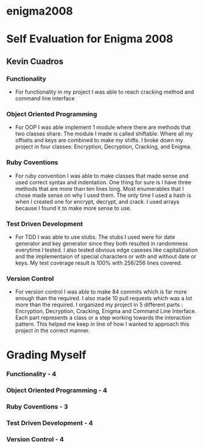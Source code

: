 # enigma2008

# Self Evaluation for Enigma 2008
## Kevin Cuadros

 ### Functionality
  - For functionality in my project I was able to reach cracking method and command line interface

### Object Oriented Programming
  - For OOP I was able implement 1 module where there are  methods that two classes share. The
    module I made is called shiftable. Where all my offsets and keys are combined to make my shifts.
    I broke down my project in four classes: Encryption, Decryption, Cracking, and Enigma.

### Ruby Coventions
  - For ruby convention I was able to make classes that made sense and used correct syntax and    indentation. One thing for sure is I have three methods that are more than ten lines long. Most enumerables that I chose made sense on why I used them. The only time I used a hash is when I created
  one for encrypt, decrypt, and crack. I used arrays because I found it to make more sense to use.

### Test Driven Development
  - For TDD I was able to use stubs. The stubs I used were for date generator and key generator since
    they both resulted in randomness everytime I tested. I also tested obvious edge caseses like capitaliziation and the implementaion of special characters or with and without date or keys. My test coverage result is 100% with 256/256 lines covered.


### Version Control
  - For version control I was able to make 84 commits which is far more enough than the required.
    I also made 10 pull requests which was a lot more than the required. I organized my project in 5 different parts : Encryption, Decryption, Cracking, Enigma and Command Line Interface. Each part represents a class or a step working towards the interaction pattern. This helped me keep in line of how I wanted to approach this project in the correct manner.


# Grading Myself


### Functionality - 4


### Object Oriented Programming - 4


### Ruby Coventions - 3


### Test Driven Development - 4


### Version Control - 4